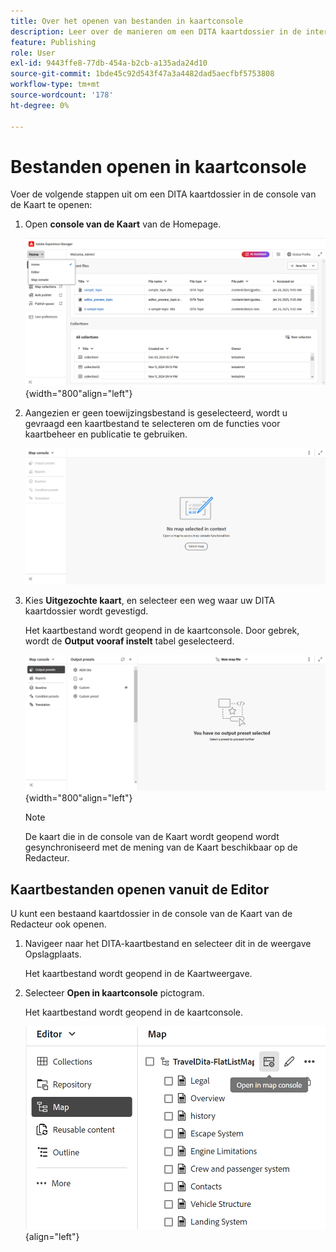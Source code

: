 ```yaml
---
title: Over het openen van bestanden in kaartconsole
description: Leer over de manieren om een DITA kaartdossier in de interface van de Console van de Kaart van Adobe Experience Manager Guides te openen.
feature: Publishing
role: User
exl-id: 9443ffe8-77db-454a-b2cb-a135ada24d10
source-git-commit: 1bde45c92d543f47a3a4482dad5aecfbf5753808
workflow-type: tm+mt
source-wordcount: '178'
ht-degree: 0%

---
```


# Bestanden openen in kaartconsole

Voer de volgende stappen uit om een DITA kaartdossier in de console van de Kaart te openen:

1. Open **console van de Kaart** van de Homepage.

   ![ Nieuw ](images/map-console-home-page.png){width="800"align="left"}

2. Aangezien er geen toewijzingsbestand is geselecteerd, wordt u gevraagd een kaartbestand te selecteren om de functies voor kaartbeheer en publicatie te gebruiken.

   ![ Nieuw ](images/empty-screen-map-console.png)

3. Kies **Uitgezochte kaart**, en selecteer een weg waar uw DITA kaartdossier wordt gevestigd.

   Het kaartbestand wordt geopend in de kaartconsole. Door gebrek, wordt de **Output vooraf instelt** tabel geselecteerd.

   ![ Nieuw ](images/map-console-screen.png){width="800"align="left"}

   >[!NOTE]
   >
   >  De kaart die in de console van de Kaart wordt geopend wordt gesynchroniseerd met de mening van de Kaart beschikbaar op de Redacteur.

## Kaartbestanden openen vanuit de Editor

U kunt een bestaand kaartdossier in de console van de Kaart van de Redacteur ook openen.

1. Navigeer naar het DITA-kaartbestand en selecteer dit in de weergave Opslagplaats.

   Het kaartbestand wordt geopend in de Kaartweergave.

2. Selecteer **Open in kaartconsole** pictogram.

   Het kaartbestand wordt geopend in de kaartconsole.

   ![ Nieuw ](images/map-console.png){align="left"}
